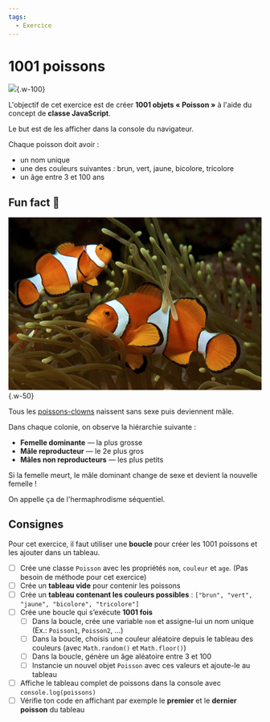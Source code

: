 ```yaml
---
tags:
  - Exercice
---
```


# 1001 poissons

![](./1001poissons.gif){.w-100}

L'objectif de cet exercice est de créer **1001 objets « Poisson »** à l'aide du concept de **classe JavaScript**.

Le but est de les afficher dans la console du navigateur.

Chaque poisson doit avoir :

* un nom unique
* une des couleurs suivantes : brun, vert, jaune, bicolore, tricolore
* un âge entre 3 et 100 ans

## Fun fact 🐠

![](./Amphiprion_ocellaris_(Clown_anemonefish)_by_Nick_Hobgood.jpg){.w-50}

Tous les [poissons-clowns](https://fr.wikipedia.org/wiki/Poisson-clown) naissent sans sexe puis deviennent mâle.

Dans chaque colonie, on observe la hiérarchie suivante :

- **Femelle dominante** — la plus grosse
- **Mâle reproducteur** — le 2e plus gros
- **Mâles non reproducteurs** — les plus petits

Si la femelle meurt, le mâle dominant change de sexe et devient la nouvelle femelle !

On appelle ça de l'hermaphrodisme séquentiel.

## Consignes

Pour cet exercice, il faut utiliser une **boucle** pour créer les 1001 poissons et les ajouter dans un tableau.

- [ ] Crée une classe `Poisson` avec les propriétés `nom`, `couleur` et `age`. (Pas besoin de méthode pour cet exercice)
- [ ] Crée un **tableau vide** pour contenir les poissons
- [ ] Crée un **tableau contenant les couleurs possibles** : `["brun", "vert", "jaune", "bicolore", "tricolore"]`
- [ ] Crée une boucle qui s’exécute **1001 fois**
  - [ ] Dans la boucle, crée une variable `nom` et assigne-lui un nom unique (Ex.: `Poisson1`, `Poisson2`, …)
  - [ ] Dans la boucle, choisis une couleur aléatoire depuis le tableau des couleurs (avec `Math.random()` et `Math.floor()`)
  - [ ] Dans la boucle, génère un âge aléatoire entre 3 et 100
  - [ ] Instancie un nouvel objet `Poisson` avec ces valeurs et ajoute-le au tableau
- [ ] Affiche le tableau complet de poissons dans la console avec `console.log(poissons)`
- [ ] Vérifie ton code en affichant par exemple le **premier** et le **dernier poisson** du tableau
